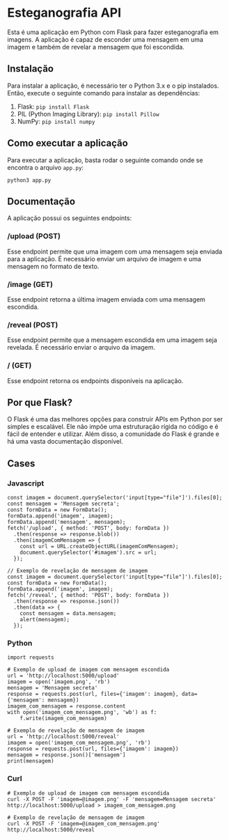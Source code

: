 # Esteganografia API

Esta é uma aplicação em Python com Flask para fazer esteganografia em imagens. A aplicação é capaz de esconder uma mensagem em uma imagem e também de revelar a mensagem que foi escondida. 

## Instalação

Para instalar a aplicação, é necessário ter o Python 3.x e o pip instalados. Então, execute o seguinte comando para instalar as dependências:

1. Flask: `pip install Flask`
2. PIL (Python Imaging Library): `pip install Pillow`
3. NumPy: `pip install numpy`

## Como executar a aplicação

Para executar a aplicação, basta rodar o seguinte comando onde se encontra o arquivo `app.py`:

`python3 app.py`


## Documentação

A aplicação possui os seguintes endpoints:

### /upload (POST)

Esse endpoint permite que uma imagem com uma mensagem seja enviada para a aplicação. É necessário enviar um arquivo de imagem e uma mensagem no formato de texto.

### /image (GET)

Esse endpoint retorna a última imagem enviada com uma mensagem escondida.

### /reveal (POST)

Esse endpoint permite que a mensagem escondida em uma imagem seja revelada. É necessário enviar o arquivo da imagem.

### / (GET)

Esse endpoint retorna os endpoints disponíveis na aplicação.

## Por que Flask?

O Flask é uma das melhores opções para construir APIs em Python por ser simples e escalável. Ele não impõe uma estruturação rígida no código e é fácil de entender e utilizar. Além disso, a comunidade do Flask é grande e há uma vasta documentação disponível.

## Cases
### Javascript

``` // Exemplo de upload de imagem com mensagem escondida
const imagem = document.querySelector('input[type="file"]').files[0];
const mensagem = 'Mensagem secreta';
const formData = new FormData();
formData.append('imagem', imagem);
formData.append('mensagem', mensagem);
fetch('/upload', { method: 'POST', body: formData })
  .then(response => response.blob())
  .then(imagemComMensagem => {
    const url = URL.createObjectURL(imagemComMensagem);
    document.querySelector('#imagem').src = url;
  });
  
// Exemplo de revelação de mensagem de imagem
const imagem = document.querySelector('input[type="file"]').files[0];
const formData = new FormData();
formData.append('imagem', imagem);
fetch('/reveal', { method: 'POST', body: formData })
  .then(response => response.json())
  .then(data => {
    const mensagem = data.mensagem;
    alert(mensagem);
  });
```

### Python

```
import requests

# Exemplo de upload de imagem com mensagem escondida
url = 'http://localhost:5000/upload'
imagem = open('imagem.png', 'rb')
mensagem = 'Mensagem secreta'
response = requests.post(url, files={'imagem': imagem}, data={'mensagem': mensagem})
imagem_com_mensagem = response.content
with open('imagem_com_mensagem.png', 'wb') as f:
    f.write(imagem_com_mensagem)
    
# Exemplo de revelação de mensagem de imagem
url = 'http://localhost:5000/reveal'
imagem = open('imagem_com_mensagem.png', 'rb')
response = requests.post(url, files={'imagem': imagem})
mensagem = response.json()['mensagem']
print(mensagem)
```

### Curl
```
# Exemplo de upload de imagem com mensagem escondida
curl -X POST -F 'imagem=@imagem.png' -F 'mensagem=Mensagem secreta' http://localhost:5000/upload > imagem_com_mensagem.png

# Exemplo de revelação de mensagem de imagem
curl -X POST -F 'imagem=@imagem_com_mensagem.png' http://localhost:5000/reveal
```







